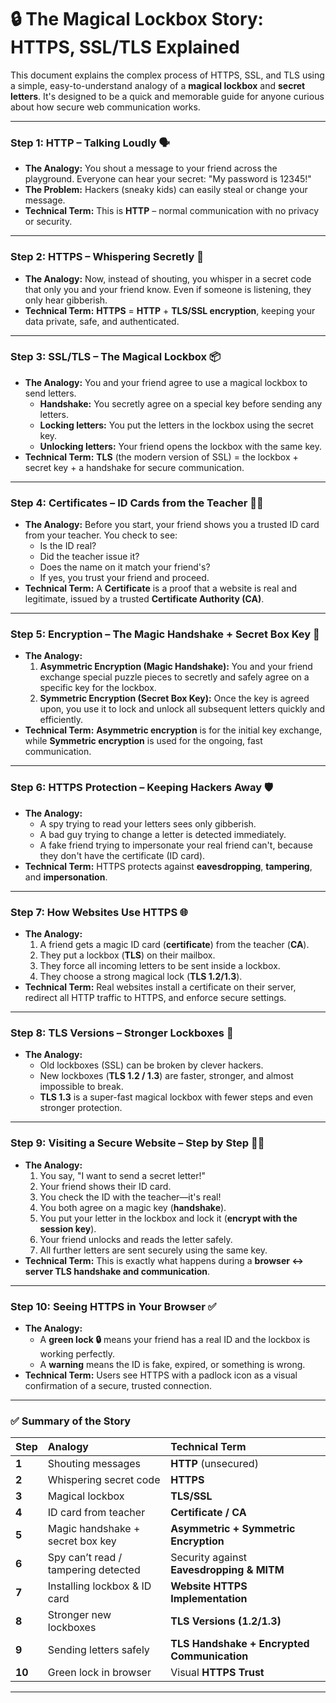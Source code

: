 # 🔒 The Magical Lockbox Story: HTTPS, SSL/TLS Explained

This document explains the complex process of HTTPS, SSL, and TLS using a simple, easy-to-understand analogy of a **magical lockbox** and **secret letters**. It's designed to be a quick and memorable guide for anyone curious about how secure web communication works.

---

### Step 1: HTTP – Talking Loudly 🗣️

* **The Analogy:** You shout a message to your friend across the playground. Everyone can hear your secret: "My password is 12345!"
* **The Problem:** Hackers (sneaky kids) can easily steal or change your message.
* **Technical Term:** This is **HTTP** – normal communication with no privacy or security.

---

### Step 2: HTTPS – Whispering Secretly 🤫

* **The Analogy:** Now, instead of shouting, you whisper in a secret code that only you and your friend know. Even if someone is listening, they only hear gibberish.
* **Technical Term:** **HTTPS** = **HTTP** + **TLS/SSL encryption**, keeping your data private, safe, and authenticated.

---

### Step 3: SSL/TLS – The Magical Lockbox 📦

* **The Analogy:** You and your friend agree to use a magical lockbox to send letters.
    * **Handshake:** You secretly agree on a special key before sending any letters.
    * **Locking letters:** You put the letters in the lockbox using the secret key.
    * **Unlocking letters:** Your friend opens the lockbox with the same key.
* **Technical Term:** **TLS** (the modern version of SSL) = the lockbox + secret key + a handshake for secure communication.

---

### Step 4: Certificates – ID Cards from the Teacher 👩‍🏫

* **The Analogy:** Before you start, your friend shows you a trusted ID card from your teacher. You check to see:
    * Is the ID real?
    * Did the teacher issue it?
    * Does the name on it match your friend's?
    * If yes, you trust your friend and proceed.
* **Technical Term:** A **Certificate** is a proof that a website is real and legitimate, issued by a trusted **Certificate Authority (CA)**.

---

### Step 5: Encryption – The Magic Handshake + Secret Box Key 🔐

* **The Analogy:**
    1.  **Asymmetric Encryption (Magic Handshake):** You and your friend exchange special puzzle pieces to secretly and safely agree on a specific key for the lockbox.
    2.  **Symmetric Encryption (Secret Box Key):** Once the key is agreed upon, you use it to lock and unlock all subsequent letters quickly and efficiently.
* **Technical Term:** **Asymmetric encryption** is for the initial key exchange, while **Symmetric encryption** is used for the ongoing, fast communication.

---

### Step 6: HTTPS Protection – Keeping Hackers Away 🛡️

* **The Analogy:**
    * A spy trying to read your letters sees only gibberish.
    * A bad guy trying to change a letter is detected immediately.
    * A fake friend trying to impersonate your real friend can't, because they don't have the certificate (ID card).
* **Technical Term:** HTTPS protects against **eavesdropping**, **tampering**, and **impersonation**.

---

### Step 7: How Websites Use HTTPS 🌐

* **The Analogy:**
    1.  A friend gets a magic ID card (**certificate**) from the teacher (**CA**).
    2.  They put a lockbox (**TLS**) on their mailbox.
    3.  They force all incoming letters to be sent inside a lockbox.
    4.  They choose a strong magical lock (**TLS 1.2/1.3**).
* **Technical Term:** Real websites install a certificate on their server, redirect all HTTP traffic to HTTPS, and enforce secure settings.

---

### Step 8: TLS Versions – Stronger Lockboxes 💪

* **The Analogy:**
    * Old lockboxes (SSL) can be broken by clever hackers.
    * New lockboxes (**TLS 1.2 / 1.3**) are faster, stronger, and almost impossible to break.
    * **TLS 1.3** is a super-fast magical lockbox with fewer steps and even stronger protection.

---

### Step 9: Visiting a Secure Website – Step by Step 🚶‍♂️

* **The Analogy:**
    1.  You say, "I want to send a secret letter!"
    2.  Your friend shows their ID card.
    3.  You check the ID with the teacher—it's real!
    4.  You both agree on a magic key (**handshake**).
    5.  You put your letter in the lockbox and lock it (**encrypt with the session key**).
    6.  Your friend unlocks and reads the letter safely.
    7.  All further letters are sent securely using the same key.
* **Technical Term:** This is exactly what happens during a **browser ↔ server TLS handshake and communication**.

---

### Step 10: Seeing HTTPS in Your Browser ✅

* **The Analogy:**
    * A **green lock 🔒** means your friend has a real ID and the lockbox is working perfectly.
    * A **warning** means the ID is fake, expired, or something is wrong.
* **Technical Term:** Users see HTTPS with a padlock icon as a visual confirmation of a secure, trusted connection.

---

### ✅ Summary of the Story

| Step | Analogy | Technical Term |
| :--- | :--- | :--- |
| **1** | Shouting messages | **HTTP** (unsecured) |
| **2** | Whispering secret code | **HTTPS** |
| **3** | Magical lockbox | **TLS/SSL** |
| **4** | ID card from teacher | **Certificate / CA** |
| **5** | Magic handshake + secret box key | **Asymmetric + Symmetric Encryption** |
| **6** | Spy can’t read / tampering detected | Security against **Eavesdropping & MITM** |
| **7** | Installing lockbox & ID card | **Website HTTPS Implementation** |
| **8** | Stronger new lockboxes | **TLS Versions (1.2/1.3)** |
| **9** | Sending letters safely | **TLS Handshake + Encrypted Communication** |
| **10** | Green lock in browser | Visual **HTTPS Trust** |

---
